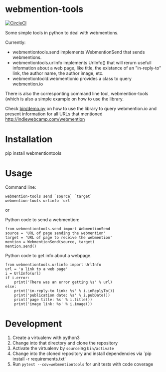 webmention-tools
================
[![CircleCI](https://circleci.com/gh/vrypan/webmention-tools.svg?style=svg)](https://circleci.com/gh/vrypan/webmention-tools)

Some simple tools in python to deal with webmentions.



Currently: 

- webmentiontools.send implements WebmentionSend 
that sends webmentions.
- webmentiontools.urlinfo implements UrlInfo() that
will rerurn usefull information about a web page, like 
title, the existance of an "in-reply-to" link,
the author name, the author image, etc.
- webmentiontoold.webmentionio provides a class to query
webmention.io

There is also the corresponting command line tool, 
webmention-tools (which is also a simple example on how 
to use the library.

Check [bin/demo.py](./bin/demo.py) on how to use the library to query 
webmention.io and present information for all URLs that
mentioned http://indiewebcamp.com/webmention


Installation
============

pip install webmentiontools

Usage 
=====

Command line:

    webmention-tools send `source` `target`
    webmention-tools urlinfo `url`

or

Python code to send a webmention:

    from webmentiontools.send import WebmentionSend
    source = 'URL of page sending the webmention'
    target = 'URL of page to receive the webmention'
    mention = WebmentionSend(source, target)
    mention.send()

Python code to get info about a webpage.

    from webmentiontools.urlinfo import UrlInfo
    url = 'a link to a web page'
    i = UrlInfo(url)
    if i.error:
        print('There was an error getting %s' % url)
    else:
        print('in-reply-to link: %s' % i.inReplyTo())
        print('publication date: %s' % i.pubDate())
        print('page title: %s' % i.title())
        print('image link: %s' % i.image())

Development
===========

1. Create a virtualenv with python3
2. Change into that directory and clone the repository
3. Activate the virtualenv by `source`ing `bin/activate`
4. Change into the cloned repository and install dependencies via
   `pip install -r requirements.txt'
5. Run `pytest --cov=webmentiontools` for unit tests with code coverage
